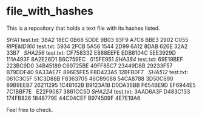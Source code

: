 # file_with_hashes
This is a repository that holds a text file with its hashes listed.

*SHA1*
test.txt: 38A2 18EC 0B68 5DDE 9B03  93F9 A7C8 BBE3 2902 C055 &nbsp;
*RIPEMD160*
test.txt: 5934 2FCB 5A56 1544 2D99  6A12 8DAB 626E 32A2 33B7 &nbsp;
*SHA256*
test.txt: CF758332 E888EEFE EDB8104C 5EE3929D 111A493F 8A2E26D1 B6C759EC &nbsp;
015FE951
*SHA384*
test.txt: 69E19BEF 223BC9D0 34B45189 C69725BE 49FF85C7 23449D8B 29233F57
B79DDF40 9A33AE7F 896E5FE5 F8D423A5 12BFB0F7 &nbsp;
*SHA512*
test.txt: 061C3C5F 51C3D88B F8363705 46C89088 54CA8788 3D50C690 89B9EEB7
26211295 1C48162B B9123A1B D0DA36BB F654BE9D EF6944E5 7C1BBF7E &nbsp;
E22F9087 3861CC5D
*SHA224*
test.txt: 3AAD6A3F D483C133 174FB826 1848779E 44C04CEF B974509F 4E7E19A6 &nbsp;

Feel free to check.
